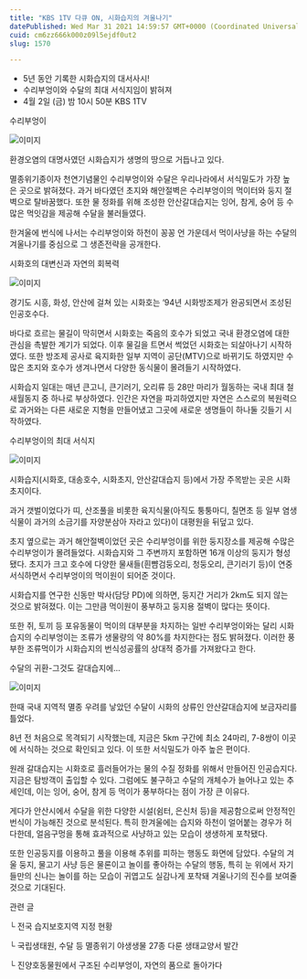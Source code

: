 ```yaml
---
title: "KBS 1TV 다큐 ON, 시화습지의 겨울나기"
datePublished: Wed Mar 31 2021 14:59:57 GMT+0000 (Coordinated Universal Time)
cuid: cm6zz666k000z09l5ejdf0ut2
slug: 1570

---
```



- 5년 동안 기록한 시화습지의 대서사시!
- 수리부엉이와 수달의 최대 서식지임이 밝혀져
- 4월 2일 (금) 밤 10시 50분 KBS 1TV

수리부엉이

![이미지](https://cdn.hashnode.com/res/hashnode/image/upload/v1739247687266/587e906d-aa4a-4aeb-84e6-27b2ae20118e.jpeg)

환경오염의 대명사였던 시화습지가 생명의 땅으로 거듭나고 있다.

멸종위기종이자 천연기념물인 수리부엉이와 수달은 우리나라에서 서식밀도가 가장 높은 곳으로 밝혀졌다. 과거 바다였던 초지와 해안절벽은 수리부엉이의 먹이터와 둥지 절벽으로 탈바꿈했다. 또한 물 정화를 위해 조성한 안산갈대습지는 잉어, 참게, 숭어 등 수 많은 먹잇감을 제공해 수달을 불러들였다.

한겨울에 번식에 나서는 수리부엉이와 하천이 꽁꽁 언 가운데서 먹이사냥을 하는 수달의 겨울나기를 중심으로 그 생존전략을 공개한다.

시화호의 대변신과 자연의 회복력

![이미지](https://cdn.hashnode.com/res/hashnode/image/upload/v1739247689256/a5aa7a45-b79a-481a-8cdd-efde61a6c327.jpeg)

경기도 시흥, 화성, 안산에 걸쳐 있는 시화호는 ‘94년 시화방조제가 완공되면서 조성된 인공호수다.

바다로 흐르는 물길이 막히면서 시화호는 죽음의 호수가 되었고 국내 환경오염에 대한 관심을 촉발한 계기가 되었다. 이후 물길을 트면서 썩었던 시화호는 되살아나기 시작하였다. 또한 방조제 공사로 육지화한 일부 지역이 공단(MTV)으로 바뀌기도 하였지만 수많은 초지와 호수가 생겨나면서 다양한 동식물이 몰려들기 시작하였다.

시화습지 일대는 매년 큰고니, 큰기러기, 오리류 등 28만 마리가 월동하는 국내 최대 철새월동지 중 하나로 부상하였다. 인간은 자연을 파괴하였지만 자연은 스스로의 복원력으로 과거와는 다른 새로운 지형을 만들어냈고 그곳에 새로운 생명들이 하나둘 깃들기 시작하였다.

수리부엉이의 최대 서식지

![이미지](https://cdn.hashnode.com/res/hashnode/image/upload/v1739247691533/3ccff330-4220-4f8c-9f95-8528d7b17d53.jpeg)

시화습지(시화호, 대송호수, 시화초지, 안산갈대습지 등)에서 가장 주목받는 곳은 시화초지이다.

과거 갯벌이었다가 띠, 산조풀을 비롯한 육지식물(아직도 퉁퉁마디, 칠면초 등 일부 염생식물이 과거의 소금기를 자양분삼아 자라고 있다)이 대평원을 뒤덮고 있다.

초지 옆으로는 과거 해안절벽이었던 곳은 수리부엉이를 위한 둥지장소를 제공해 수많은 수리부엉이가 몰려들었다. 시화습지와 그 주변까지 포함하면 16개 이상의 둥지가 형성됐다. 초지가 크고 호수에 다양한 물새들(흰뺨검둥오리, 청둥오리, 큰기러기 등)이 연중 서식하면서 수리부엉이의 먹이원이 되어준 것이다.

시화습지를 연구한 신동만 박사(담당 PD)에 의하면, 둥지간 거리가 2km도 되지 않는 것으로 밝혀졌다. 이는 그만큼 먹이원이 풍부하고 둥지용 절벽이 많다는 뜻이다.

또한 쥐, 토끼 등 포유동물이 먹이의 대부분을 차지하는 일반 수리부엉이와는 달리 시화습지의 수리부엉이는 조류가 생물량의 약 80%를 차지한다는 점도 밝혀졌다. 이러한 풍부한 조류먹이가 시화습지의 번식성공률의 상대적 증가를 가져왔다고 한다.

수달의 귀환-그것도 갈대습지에...

![이미지](https://cdn.hashnode.com/res/hashnode/image/upload/v1739247693400/92ba09e1-41a8-4d7a-af92-b32a28de03a4.jpeg)

한때 국내 지역적 멸종 우려를 낳았던 수달이 시화의 상류인 안산갈대습지에 보금자리를 틀었다.

8년 전 처음으로 목격되기 시작했는데, 지금은 5km 구간에 최소 24마리, 7-8쌍이 이곳에 서식하는 것으로 확인되고 있다. 이 또한 서식밀도가 아주 높은 편이다.

원래 갈대습지는 시화호로 흘러들어가는 물의 수질 정화를 위해서 만들어진 인공습지다. 지금은 탐방객이 출입할 수 있다. 그럼에도 불구하고 수달의 개체수가 늘어나고 있는 추세인데, 이는 잉어, 숭어, 참게 등 먹이가 풍부하다는 점이 가장 큰 이유다.

게다가 안산시에서 수달을 위한 다양한 시설(쉼터, 은신처 등)을 제공함으로써 안정적인 번식이 가능해진 것으로 분석된다. 특히 한겨울에는 습지와 하천이 얼어붙는 경우가 허다한데, 얼음구멍을 통해 효과적으로 사냥하고 있는 모습이 생생하게 포착됐다.

또한 인공둥지를 이용하고 풀을 이용해 추위를 피하는 행동도 화면에 담았다. 수달의 겨울 둥지, 물고기 사냥 등은 물론이고 놀이를 좋아하는 수달의 행동, 특히 눈 위에서 자기들만의 신나는 놀이를 하는 모습이 귀엽고도 실감나게 포착돼 겨울나기의 진수를 보여줄 것으로 기대된다.

관련 글

└ 전국 습지보호지역 지정 현황

└ 국립생태원, 수달 등 멸종위기 야생생물 27종 다룬 생태교양서 발간

└ 진양호동물원에서 구조된 수리부엉이, 자연의 품으로 돌아가다